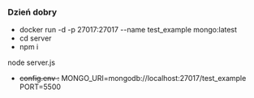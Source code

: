 ### Dzień dobry
- docker run -d -p 27017:27017 --name test_example mongo:latest
- cd server
- npm i 

node server.js
- ~~config.env :~~ MONGO_URI=mongodb://localhost:27017/test_example PORT=5500

